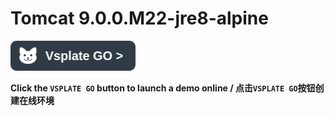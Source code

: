 # Tomcat 9.0.0.M22-jre8-alpine

<a href="https://www.vsplate.com/?docker-compose=https://github.com/vsplate/dcenvs/tomcat/9.0.0.M22-jre8-alpine"><img alt="VSPLATE GO" src="https://raw.githubusercontent.com/vsplate/images/master/vsgo_btn.png" width="200px"></a>

**Click the `VSPLATE GO` button to launch a demo online / 点击`VSPLATE GO`按钮创建在线环境**